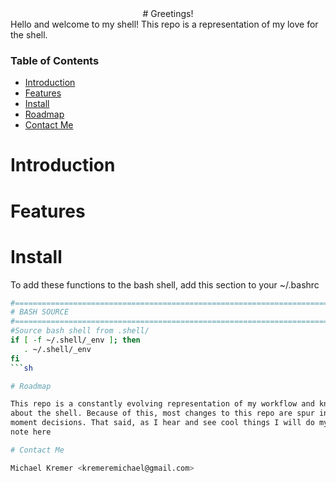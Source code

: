<div align="center">
# Greetings!
</div>
Hello and welcome to my shell! This repo is a representation of my love for
the shell. 


### Table of Contents
- [Introduction](#introduction)
- [Features](#features)
- [Install](#install)
- [Roadmap](#roadmap)
- [Contact Me](#contact-me)

# Introduction

# Features

# Install

To add these functions to the bash shell, add this section to your ~/.bashrc

```sh
#=============================================================================#
# BASH SOURCE
#=============================================================================#
#Source bash shell from .shell/ 
if [ -f ~/.shell/_env ]; then
   . ~/.shell/_env
fi
```sh

# Roadmap

This repo is a constantly evolving representation of my workflow and knowledge
about the shell. Because of this, most changes to this repo are spur in the 
moment decisions. That said, as I hear and see cool things I will do my best to
note here 

# Contact Me

Michael Kremer <kremeremichael@gmail.com>
